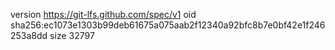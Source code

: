 version https://git-lfs.github.com/spec/v1
oid sha256:ec1073e1303b99deb61675a075aab2f12340a92bfc8b7e0bf42e1f246253a8dd
size 32797
